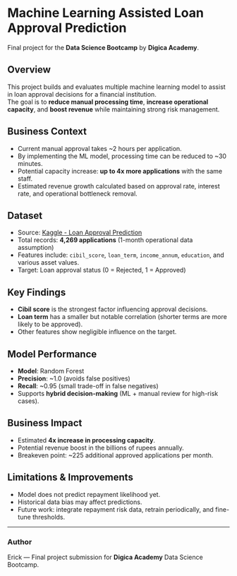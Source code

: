 # Machine Learning Assisted Loan Approval Prediction

Final project for the **Data Science Bootcamp** by **Digica Academy**.

## Overview
This project builds and evaluates multiple machine learning model to assist in loan approval decisions for a financial institution.  
The goal is to **reduce manual processing time**, **increase operational capacity**, and **boost revenue** while maintaining strong risk management.

## Business Context
- Current manual approval takes ~2 hours per application.
- By implementing the ML model, processing time can be reduced to ~30 minutes.
- Potential capacity increase: **up to 4x more applications** with the same staff.
- Estimated revenue growth calculated based on approval rate, interest rate, and operational bottleneck removal.

## Dataset
- Source: [Kaggle - Loan Approval Prediction](https://www.kaggle.com/)
- Total records: **4,269 applications** (1-month operational data assumption)
- Features include: `cibil_score`, `loan_term`, `income_annum`, `education`, and various asset values.
- Target: Loan approval status (0 = Rejected, 1 = Approved)

## Key Findings
- **Cibil score** is the strongest factor influencing approval decisions.
- **Loan term** has a smaller but notable correlation (shorter terms are more likely to be approved).
- Other features show negligible influence on the target.

## Model Performance
- **Model**: Random Forest
- **Precision**: ~1.0 (avoids false positives)
- **Recall**: ~0.95 (small trade-off in false negatives)
- Supports **hybrid decision-making** (ML + manual review for high-risk cases).

## Business Impact
- Estimated **4x increase in processing capacity**.
- Potential revenue boost in the billions of rupees annually.
- Breakeven point: ~225 additional approved applications per month.

## Limitations & Improvements
- Model does not predict repayment likelihood yet.
- Historical data bias may affect predictions.
- Future work: integrate repayment risk data, retrain periodically, and fine-tune thresholds.

---

### Author
Erick — Final project submission for **Digica Academy** Data Science Bootcamp.
